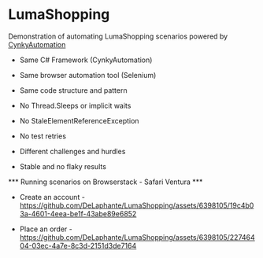 # LumaShopping
Demonstration of automating LumaShopping scenarios powered by [CynkyAutomation](https://github.com/DeLaphante/CynkyAutomation)

- Same C# Framework (CynkyAutomation)

- Same browser automation tool (Selenium)

- Same code structure and pattern

- No Thread.Sleeps or implicit waits

- No StaleElementReferenceException

- No test retries 

- Different challenges and hurdles

- Stable and no flaky results

*** Running scenarios on Browserstack - Safari Ventura ***

- Create an account -
  https://github.com/DeLaphante/LumaShopping/assets/6398105/19c4b03a-4601-4eea-be1f-43abe89e6852

- Place an order -
  https://github.com/DeLaphante/LumaShopping/assets/6398105/22746404-03ec-4a7e-8c3d-2151d3de7164

